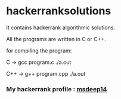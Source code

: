 # hackerranksolutions

It contains hackerrank algorithmic solutions.

All the programs are written in C or C++.

for compiling the program:

C -> gcc program.c
     ./a.out
     
C++ -> g++ program.cpp
       ./a.out
       
       
### My hackerrank profile : [msdeep14](https://www.hackerrank.com/msdeep14)

